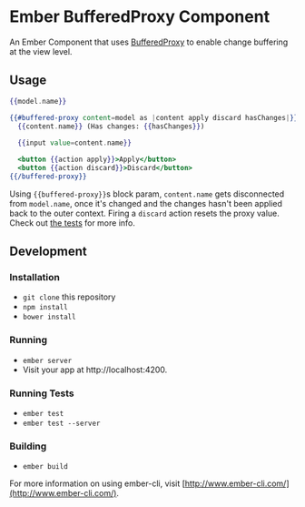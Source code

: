 # Ember BufferedProxy Component

An Ember Component that uses [BufferedProxy](https://github.com/yapplabs/ember-buffered-proxy)
to enable change buffering at the view level.

## Usage

```hbs
{{model.name}}

{{#buffered-proxy content=model as |content apply discard hasChanges|}}
  {{content.name}} (Has changes: {{hasChanges}})
  
  {{input value=content.name}}

  <button {{action apply}}>Apply</button>
  <button {{action discard}}>Discard</button>
{{/buffered-proxy}}
```

Using `{{buffered-proxy}}`s block param, `content.name` gets disconnected from
`model.name`, once it's changed and the changes hasn't been applied back to the
outer context. Firing a `discard` action resets the proxy value. Check out
[the tests](tests/integration/components/buffered-proxy-test.js) for more info.


## Development

### Installation

* `git clone` this repository
* `npm install`
* `bower install`

### Running

* `ember server`
* Visit your app at http://localhost:4200.

### Running Tests

* `ember test`
* `ember test --server`

### Building

* `ember build`

For more information on using ember-cli, visit [http://www.ember-cli.com/](http://www.ember-cli.com/).
